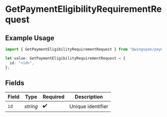 # GetPaymentEligibilityRequirementRequest

## Example Usage

```typescript
import { GetPaymentEligibilityRequirementRequest } from "@wingspan/payments/sdk/models/operations";

let value: GetPaymentEligibilityRequirementRequest = {
  id: "<id>",
};
```

## Fields

| Field              | Type               | Required           | Description        |
| ------------------ | ------------------ | ------------------ | ------------------ |
| `id`               | *string*           | :heavy_check_mark: | Unique identifier  |